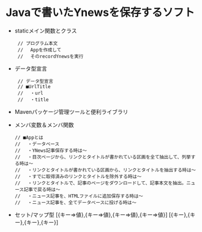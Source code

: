# Javaで書いたYnewsを保存するソフト

 * staticメイン関数とクラス

   ```
    // プログラム本文
    // 　Appを作成して
    // 　そのrecordYnewsを実行
   ```

 * データ型宣言

   ```
    // データ型宣言
    // ■UrlTitle
    // 　・url
    // 　・title
   ```

 * Mavenパッケージ管理ツールと便利ライブラリ

 * メンバ変数＆メンバ関数
   
   ```
   // ■Appとは
   // 　・データベース
   // 　・YNews記事保存する時は〜
   // 　・目次ページから、リンクとタイトルが書かれている区画を全て抽出して、列挙する時は〜
   // 　・リンクとタイトルが書かれている区画から、リンクとタイトルを抽出する時は〜
   // 　・すでに取得済みのリンクとタイトルを除外する時は〜
   // 　・リンクとタイトルで、記事のページをダウンロードして、記事本文を抽出。ニュース記事で戻る時は〜
   // 　・ニュース記事を、HTMLファイルに追加保存する時は〜
   // 　・ニュース記事を、全てデータベースに投げる時は〜
   ```

 * セット/マップ型 [{キー⇒値},{キー⇒値},{キー⇒値},{キー⇒値}] [{キー},{キー},{キー},{キー}]

